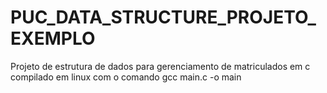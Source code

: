 PUC_DATA_STRUCTURE_PROJETO_EXEMPLO
==================================

Projeto de estrutura de dados para gerenciamento de matriculados em c
compilado em linux com o comando gcc main.c -o main
